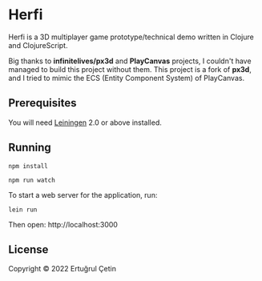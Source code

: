 # Herfi

Herfi is a 3D multiplayer game prototype/technical demo written in Clojure and ClojureScript. 

Big thanks to **infinitelives/px3d** and **PlayCanvas** projects, I couldn't have managed to build this project without them. This project is a fork of **px3d**, and I tried to mimic the ECS (Entity Component System) of PlayCanvas.

## Prerequisites

You will need [Leiningen][1] 2.0 or above installed.

[1]: https://github.com/technomancy/leiningen

## Running
`npm install`

`npm run watch`

To start a web server for the application, run:

    lein run 

Then open: http://localhost:3000

## License

Copyright © 2022 Ertuğrul Çetin
